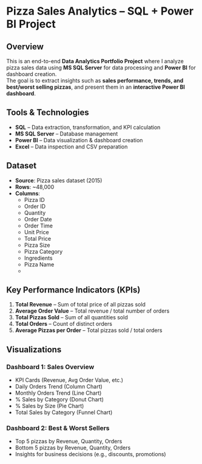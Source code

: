 # Pizza Sales Analytics – SQL + Power BI Project

##  Overview
This is an end-to-end **Data Analytics Portfolio Project** where I analyze pizza sales data using **MS SQL Server** for data processing and **Power BI** for dashboard creation.  
The goal is to extract insights such as **sales performance, trends, and best/worst selling pizzas**, and present them in an **interactive Power BI dashboard**.


##  Tools & Technologies
- **SQL** – Data extraction, transformation, and KPI calculation
- **MS SQL Server** – Database management
- **Power BI** – Data visualization & dashboard creation
- **Excel** – Data inspection and CSV preparation

##  Dataset
- **Source**: Pizza sales dataset (2015)
- **Rows**: ~48,000
- **Columns**:  
  - Pizza ID  
  - Order ID  
  - Quantity  
  - Order Date  
  - Order Time  
  - Unit Price  
  - Total Price  
  - Pizza Size  
  - Pizza Category  
  - Ingredients  
  - Pizza Name
  - 
##  Key Performance Indicators (KPIs)
1. **Total Revenue** – Sum of total price of all pizzas sold  
2. **Average Order Value** – Total revenue / total number of orders  
3. **Total Pizzas Sold** – Sum of all quantities sold  
4. **Total Orders** – Count of distinct orders  
5. **Average Pizzas per Order** – Total pizzas sold / total orders

##  Visualizations
### Dashboard 1: Sales Overview
- KPI Cards (Revenue, Avg Order Value, etc.)
- Daily Orders Trend (Column Chart)
- Monthly Orders Trend (Line Chart)
- % Sales by Category (Donut Chart)
- % Sales by Size (Pie Chart)
- Total Sales by Category (Funnel Chart)

### Dashboard 2: Best & Worst Sellers
- Top 5 pizzas by Revenue, Quantity, Orders
- Bottom 5 pizzas by Revenue, Quantity, Orders
- Insights for business decisions (e.g., discounts, promotions)



